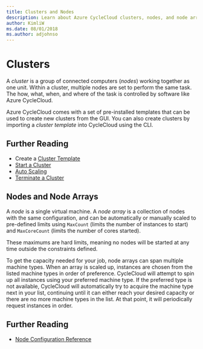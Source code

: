 ```yaml
---
title: Clusters and Nodes
description: Learn about Azure CycleCloud clusters, nodes, and node arrays.
author: KimliW
ms.date: 08/01/2018
ms.author: adjohnso
---
```


# Clusters

A *cluster* is a group of connected computers (*nodes*) working together as one unit. Within a cluster, multiple nodes are set to perform the same task. The how, what, when, and where of the task is controlled by software like Azure CycleCloud.

Azure CycleCloud comes with a set of pre-installed templates that can be used to create new clusters from the GUI. You can also create clusters by importing a *cluster template* into CycleCloud using the CLI.

## Further Reading

* Create a [Cluster Template](cluster-templates.md)
* [Start a Cluster](start-cluster.md)
* [Auto Scaling](autoscale.md)
* [Terminate a Cluster](end-cluster.md)

## Nodes and Node Arrays

A *node* is a single virtual machine. A *node array* is a collection of nodes with the same configuration, and can be automatically or manually scaled to pre-defined limits using `MaxCount` (limits the number of instances to start) and `MaxCoreCount` (limits the number of cores started).

These maximums are hard limits, meaning no nodes will be started at any time outside the constraints defined.

To get the capacity needed for your job, node arrays can span multiple machine types. When an array is scaled up, instances are chosen from the listed machine types in order of preference. CycleCloud will attempt to spin up all instances using your preferred machine type. If the preferred type is not available, CycleCloud will automatically try to acquire the machine type next in your list, continuing until it can either reach your desired capacity or there are no more machine types in the list. At that point, it will periodically request instances in order.

## Further Reading

* [Node Configuration Reference](node-configuration-reference.md)
